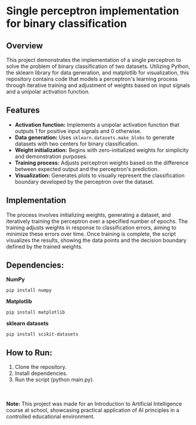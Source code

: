 # Single perceptron implementation for binary classification
## Overview
This project demonstrates the implementation of a single perceptron to solve the problem of binary classification of two datasets. Utilizing Python, the sklearn library for data generation, and matplotlib for visualization, this repository contains code that models a perceptron's learning process through iterative training and adjustment of weights based on input signals and a unipolar activation function.

## Features
- **Activation function:** Implements a unipolar activation function that outputs 1 for positive input signals and 0 otherwise.
- **Data generation:** Uses `sklearn.datasets.make_blobs` to generate datasets with two centers for binary classification.
- **Weight initialization:** Begins with zero-initialized weights for simplicity and demonstration purposes.
- **Training process:** Adjusts perceptron weights based on the difference between expected output and the perceptron's prediction.
- **Visualization:** Generates plots to visually represent the classification boundary developed by the perceptron over the dataset.

## Implementation
The process involves initializing weights, generating a dataset, and iteratively training the perceptron over a specified number of epochs. The training adjusts weights in response to classification errors, aiming to minimize these errors over time. Once training is complete, the script visualizes the results, showing the data points and the decision boundary defined by the trained weights.

## Dependencies:
**NumPy**
```
pip install numpy
```
**Matplotlib**
```
pip install matplotlib
```
**sklearn datasets**
```
pip install scikit-datasets
```

## How to Run:
1. Clone the repository.
2. Install dependencies.
3. Run the script (python main.py).

<br></br>
**Note:** This project was made for an Introduction to Artificial Intelligence course at school, showcasing practical application of AI principles in a controlled educational environment.
